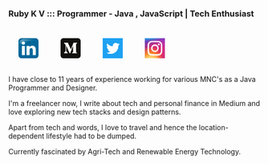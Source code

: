 ### Ruby K V ::: Programmer - Java , JavaScript | Tech Enthusiast
#
<a href="https://www.linkedin.com/in/ruby-k-v-29004a22/"><img src="linkedin.png" alt="drawing" width="40" hspace="20" /></a>
<a href="https://medium.com/@rubyshiv"><img src="medium1.png" alt="drawing" width="40" hspace="20" /></a>
<a href="https://twitter.com/rubyshiv"><img src="twitter.png" alt="drawing" width="40" hspace="20" /></a>
<a href="https://www.instagram.com/ruby.k.v/"><img src="insta.png" alt="drawing" width="40" hspace="20" /></a>
##

I have close to 11 years of experience working for various MNC's as a Java Programmer and Designer. 

I'm a freelancer now, I write about tech and personal finance in Medium and love exploring new tech stacks and design patterns.

Apart from tech and words, I love to travel and hence the location-dependent lifestyle had to be dumped.

Currently fascinated by Agri-Tech and Renewable Energy Technology.

